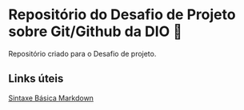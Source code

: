 # Repositório do Desafio de Projeto sobre Git/Github da DIO 🚀
Repositório criado para o Desafio de projeto.

## Links úteis
[Sintaxe Básica Markdown](https://www.markdownguide.org/getting-started/)
